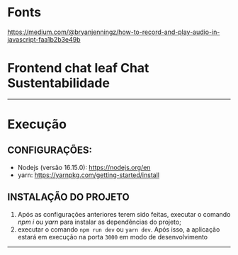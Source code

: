 # Fonts
https://medium.com/@bryanjenningz/how-to-record-and-play-audio-in-javascript-faa1b2b3e49b

# Frontend chat leaf Chat Sustentabilidade

-----------------------------------------------------------------------------
# Execução
## CONFIGURAÇÕES:
- Nodejs (versão 16.15.0): https://nodejs.org/en
- yarn: https://yarnpkg.com/getting-started/install

## INSTALAÇÃO DO PROJETO
1. Após as configurações anteriores terem sido feitas, executar o comando <i>npm i</i> ou <i>yarn</i> para instalar as dependências do projeto;
2. executar o comando `npm run dev` ou `yarn dev`. Após isso, a aplicação estará em execução na porta `3000` em modo de desenvolvimento

-----------------------------------------------------------------------------